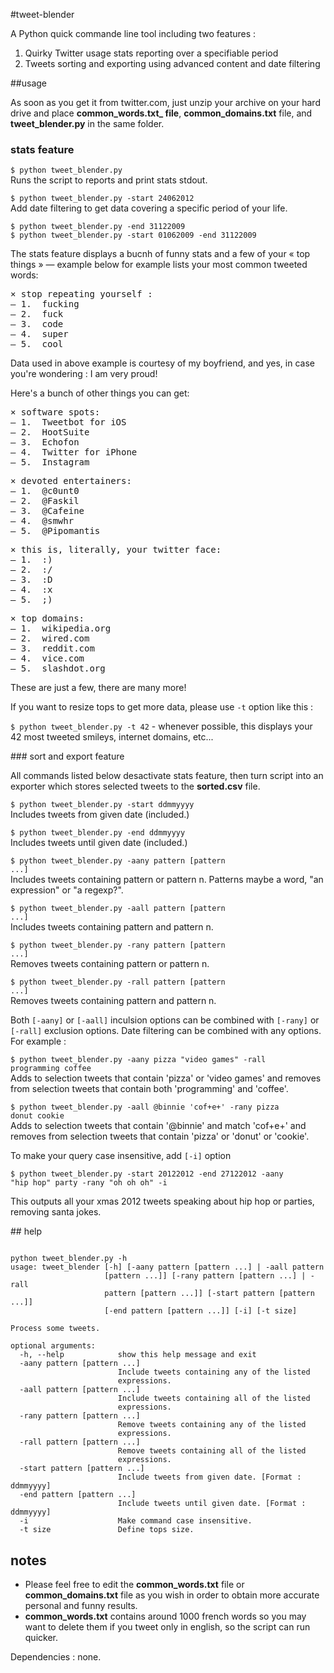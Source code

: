 #tweet-blender

A Python quick commande line tool including two features : 

1. Quirky Twitter usage stats reporting over a specifiable period
2. Tweets sorting and exporting using advanced content and date filtering 

##usage

As soon as you get it from twitter.com, just unzip your archive on your hard drive and place **common_words.txt_ file**, **common_domains.txt** file, and **tweet_blender.py** in the same folder.

### stats feature

<code>$ python tweet_blender.py</code>  
Runs the script to reports and print stats stdout.  

<code>$ python tweet_blender.py -start 24062012</code>  
Add date filtering to get data covering a specific period of your life. 

<code>$ python tweet_blender.py -end 31122009</code>  
<code>$ python tweet_blender.py -start 01062009 -end 31122009</code>  

The stats feature displays a bucnh of funny stats and a few of your « top things » — example below for example lists your most common tweeted words:  
<pre>
× stop repeating yourself :
— 1.  fucking
— 2.  fuck
— 3.  code
— 4.  super
— 5.  cool
</pre>  

Data used in above example is courtesy of my boyfriend, and yes, in case you're wondering : I am very proud!  

Here's a bunch of other things you can get:

<pre>
× software spots:
— 1.  Tweetbot for iOS
— 2.  HootSuite
— 3.  Echofon
— 4.  Twitter for iPhone
— 5.  Instagram
</pre>  

<pre>
× devoted entertainers:
— 1.  @c0unt0
— 2.  @Faskil
— 3.  @Cafeine
— 4.  @smwhr
— 5.  @Pipomantis
</pre>  

<pre>
× this is, literally, your twitter face:
— 1.  :)
— 2.  :/
— 3.  :D
— 4.  :x
— 5.  ;)
</pre>  

<pre>
× top domains:
— 1.  wikipedia.org
— 2.  wired.com
— 3.  reddit.com
— 4.  vice.com
— 5.  slashdot.org
</pre>  

These are just a few, there are many more!

If you want to resize tops to get more data, please use <code>-t</code> option like this :  

<code>$ python tweet_blender.py -t 42</code> - whenever possible, this displays your 42 most tweeted smileys, internet domains, etc...

### sort and export feature

All commands listed below desactivate stats feature, then turn script into an exporter which stores selected tweets to the **sorted.csv** file.  

<code>$ python tweet_blender.py -start ddmmyyyy</code>  
Includes tweets from given date (included.)

<code>$ python tweet_blender.py -end ddmmyyyy</code>  
Includes tweets until given date (included.)

<code>$ python tweet_blender.py -aany pattern [pattern ...]</code>  
Includes tweets containing pattern or pattern n. Patterns maybe a word, "an expression" or "a regexp?". 

<code>$ python tweet_blender.py -aall pattern [pattern ...]</code>  
Includes tweets containing pattern and pattern n.  

<code>$ python tweet_blender.py -rany pattern [pattern ...]</code>  
Removes tweets containing pattern or pattern n.  

<code>$ python tweet_blender.py -rall pattern [pattern ...]</code>  
Removes tweets containing pattern and pattern n.  

Both <code>[-aany]</code> or <code>[-aall]</code> inculsion options can be combined with <code>[-rany]</code> or <code>[-rall]</code> exclusion options. Date filtering can be combined with any options. 
For example :  

<code>$ python tweet_blender.py -aany pizza "video games" -rall programming coffee</code>  
Adds to selection tweets that contain 'pizza' or 'video games' and removes from selection tweets that contain both 'programming' and 'coffee'.  

<code>$ python tweet_blender.py -aall @binnie 'cof+e+' -rany pizza donut cookie</code>  
Adds to selection tweets that contain '@binnie' and match 'cof+e+' and removes from selection tweets that contain 'pizza' or 'donut' or 'cookie'.  

To make your query case insensitive, add <code>[-i]</code> option   

<code>$ python tweet_blender.py -start 20122012 -end 27122012 -aany "hip hop" party -rany "oh oh oh" -i</code>

This outputs all your xmas 2012 tweets speaking about hip hop or parties, removing santa jokes.

## help

<pre><code>
python tweet_blender.py -h
usage: tweet_blender [-h] [-aany pattern [pattern ...] | -aall pattern
                     [pattern ...]] [-rany pattern [pattern ...] | -rall
                     pattern [pattern ...]] [-start pattern [pattern ...]]
                     [-end pattern [pattern ...]] [-i] [-t size]

Process some tweets.

optional arguments:
  -h, --help            show this help message and exit
  -aany pattern [pattern ...]
                        Include tweets containing any of the listed
                        expressions.
  -aall pattern [pattern ...]
                        Include tweets containing all of the listed
                        expressions.
  -rany pattern [pattern ...]
                        Remove tweets containing any of the listed
                        expressions.
  -rall pattern [pattern ...]
                        Remove tweets containing all of the listed
                        expressions.
  -start pattern [pattern ...]
                        Include tweets from given date. [Format : ddmmyyyy]
  -end pattern [pattern ...]
                        Include tweets until given date. [Format : ddmmyyyy]
  -i                    Make command case insensitive.
  -t size               Define tops size.
</code></pre>
## notes

- Please feel free to edit the **common_words.txt** file or **common_domains.txt** file as you wish in order to obtain more accurate personal and funny results.  
- **common_words.txt** contains around 1000 french words so you may want to delete them if you tweet only in english, so the script can run quicker.  

Dependencies : none.
